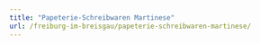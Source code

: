 ```yaml
---
title: "Papeterie-Schreibwaren Martinese"
url: /freiburg-im-breisgau/papeterie-schreibwaren-martinese/
---
```

